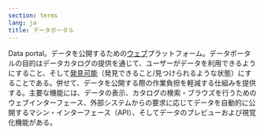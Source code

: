 ```yaml
---
section: terms
lang: ja
title: データポータル
---
```


Data portal。データを公開するための[ウェブ](../web/)プラットフォーム。データポータルの目的はデータカタログの提供を通じて、ユーザーがデータを利用できるようにすること、そして[発見可能](../discoverable/)（発見できること/見つけられるような状態）にすることである。併せて、データを公開する際の作業負担を軽減する仕組みを提供する。主要な機能には、データの表示、カタログの検索・ブラウズを行うためのウェブインターフェース、外部システムからの要求に応じてデータを自動的に公開するマシン・インターフェース（API）、そしてデータのプレビューおよび視覚化機能がある。
